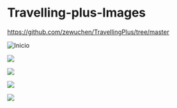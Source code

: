 # Travelling-plus-Images


https://github.com/zewuchen/TravellingPlus/tree/master

![Inicio](https://github.com/LuizHMC/Travelling-plus-copy/blob/main/IMG_6151.PNG?raw=true)

![](https://github.com/LuizHMC/Travelling-plus-copy/blob/main/IMG_6152.PNG?raw=true)

![](https://github.com/LuizHMC/Travelling-plus-copy/blob/main/IMG_6153.PNG?raw=true)

![](https://github.com/LuizHMC/Travelling-plus-copy/blob/main/IMG_6154.PNG?raw=true)

![](https://github.com/LuizHMC/Travelling-plus-copy/blob/main/IMG_6155.PNG?raw=true)
